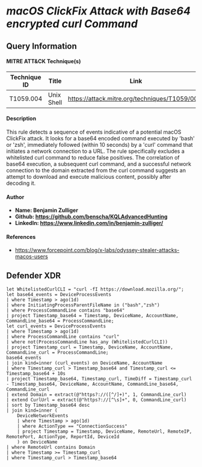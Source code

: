 # *macOS ClickFix Attack with Base64 encrypted curl Command*

## Query Information

#### MITRE ATT&CK Technique(s)

| Technique ID | Title    | Link    |
| ---  | --- | --- |
| T1059.004 | Unix Shell | https://attack.mitre.org/techniques/T1059/004/ |


#### Description
This rule detects a sequence of events indicative of a potential macOS ClickFix attack. It looks for a base64 encoded command executed by 'bash' or 'zsh', immediately followed (within 10 seconds) by a 'curl' command that initiates a network connection to a URL. The rule specifically excludes a whitelisted curl command to reduce false positives. The correlation of base64 execution, a subsequent curl command, and a successful network connection to the domain extracted from the curl command suggests an attempt to download and execute malicious content, possibly after decoding it.

#### Author <Optional>
- **Name: Benjamin Zulliger**
- **Github: https://github.com/benscha/KQLAdvancedHunting**
- **LinkedIn: https://www.linkedin.com/in/benjamin-zulliger/**

#### References
- https://www.forcepoint.com/blog/x-labs/odyssey-stealer-attacks-macos-users


## Defender XDR
```KQL
let WhitelistedCurlCLI = "curl -fI https://download.mozilla.org/";
let base64_events = DeviceProcessEvents
| where Timestamp > ago(1d)
| where InitiatingProcessParentFileName in ("bash","zsh")
| where ProcessCommandLine contains "base64"
| project Timestamp_base64 = Timestamp, DeviceName, AccountName, CommandLine_base64 = ProcessCommandLine;
let curl_events = DeviceProcessEvents
| where Timestamp > ago(1d)
| where ProcessCommandLine contains "curl"
| where not(ProcessCommandLine has_any (WhitelistedCurlCLI)) 
| project Timestamp_curl = Timestamp, DeviceName, AccountName, CommandLine_curl = ProcessCommandLine;
base64_events
| join kind=inner (curl_events) on DeviceName, AccountName
| where Timestamp_curl > Timestamp_base64 and Timestamp_curl <= Timestamp_base64 + 10s
| project Timestamp_base64, Timestamp_curl, TimeDiff = Timestamp_curl - Timestamp_base64, DeviceName, AccountName, CommandLine_base64, CommandLine_curl
| extend Domain = extract(@"https?://([^/]+)", 1, CommandLine_curl)
| extend CurlUrl = extract(@"https?://[^\s]+", 0, CommandLine_curl)
| sort by Timestamp_base64 desc
| join kind=inner (
    DeviceNetworkEvents
    | where Timestamp > ago(1d)
    | where ActionType == "ConnectionSuccess"
    | project Timestamp = Timestamp, DeviceName, RemoteUrl, RemoteIP, RemotePort, ActionType, ReportId, DeviceId
    ) on DeviceName
| where RemoteUrl contains Domain
| where Timestamp >= Timestamp_curl
| where Timestamp_curl > Timestamp_base64

```
